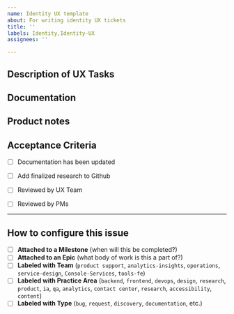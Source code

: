 ```yaml
---
name: Identity UX template
about: For writing identity UX tickets
title: ''
labels: Identity,Identity-UX
assignees: ''

---
```


## Description of UX Tasks


## Documentation


## Product notes


## Acceptance Criteria
- [ ] Documentation has been updated
- [ ] Add finalized research to Github
- [ ] Reviewed by UX Team
- [ ] Reviewed by PMs



---
## How to configure this issue
- [ ] **Attached to a Milestone** (when will this be completed?)
- [ ] **Attached to an Epic** (what body of work is this a part of?)
- [ ] **Labeled with Team** (`product support`, `analytics-insights`, `operations`, `service-design`, `Console-Services`, `tools-fe`)
- [ ] **Labeled with Practice Area** (`backend`, `frontend`, `devops`, `design`, `research`, `product`, `ia`, `qa`, `analytics`, `contact center`, `research`, `accessibility`, `content`)
- [ ] **Labeled with Type** (`bug`, `request`, `discovery`, `documentation`, etc.)

